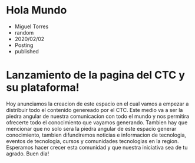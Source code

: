 # Hola Mundo
- Miguel Torres
- random
- 2020/02/02
- Posting
- published

Lanzamiento de la pagina del CTC y su plataforma!
===================
Hoy anunciamos la creacion de este espacio en el cual vamos a empezar a distribuir todo el contenido genereado por el CTC. Este medio va a ser la piedra angular de nuestra comunicacion con todo el mundo y nos permitira ofrecerte todo el conocimiento que vayamos generando.
Tambien hay que mencionar que no solo sera la piedra angular de este espacio generar conocimiento, tambien difundiremos noticias e informacion de tecnologia, eventos de tecnologia, cursos y comunidades tecnologias en la region.
Esperamos hacer crecer esta comunidad y que nuestra iniciativa sea de tu agrado.
Buen dia!
